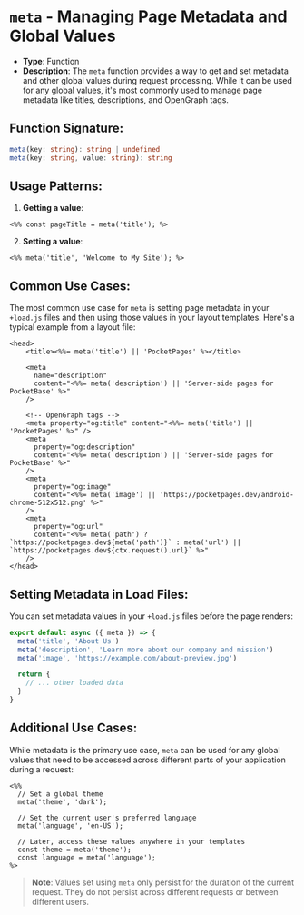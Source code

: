 # `meta` - Managing Page Metadata and Global Values

- **Type**: Function
- **Description**: The `meta` function provides a way to get and set metadata and other global values during request processing. While it can be used for any global values, it's most commonly used to manage page metadata like titles, descriptions, and OpenGraph tags.

## Function Signature:

```typescript
meta(key: string): string | undefined
meta(key: string, value: string): string
```

## Usage Patterns:

1. **Getting a value**:

```ejs
<%% const pageTitle = meta('title'); %>
```

2. **Setting a value**:

```ejs
<%% meta('title', 'Welcome to My Site'); %>
```

## Common Use Cases:

The most common use case for `meta` is setting page metadata in your `+load.js` files and then using those values in your layout templates. Here's a typical example from a layout file:

```ejs
<head>
    <title><%%= meta('title') || 'PocketPages' %></title>

    <meta
      name="description"
      content="<%%= meta('description') || 'Server-side pages for PocketBase' %>"
    />

    <!-- OpenGraph tags -->
    <meta property="og:title" content="<%%= meta('title') || 'PocketPages' %>" />
    <meta
      property="og:description"
      content="<%%= meta('description') || 'Server-side pages for PocketBase' %>"
    />
    <meta
      property="og:image"
      content="<%%= meta('image') || 'https://pocketpages.dev/android-chrome-512x512.png' %>"
    />
    <meta
      property="og:url"
      content="<%%= meta('path') ? `https://pocketpages.dev${meta('path')}` : meta('url') || `https://pocketpages.dev${ctx.request().url}` %>"
    />
</head>
```

## Setting Metadata in Load Files:

You can set metadata values in your `+load.js` files before the page renders:

```js
export default async ({ meta }) => {
  meta('title', 'About Us')
  meta('description', 'Learn more about our company and mission')
  meta('image', 'https://example.com/about-preview.jpg')

  return {
    // ... other loaded data
  }
}
```

## Additional Use Cases:

While metadata is the primary use case, `meta` can be used for any global values that need to be accessed across different parts of your application during a request:

```ejs
<%%
  // Set a global theme
  meta('theme', 'dark');

  // Set the current user's preferred language
  meta('language', 'en-US');

  // Later, access these values anywhere in your templates
  const theme = meta('theme');
  const language = meta('language');
%>
```

> **Note**: Values set using `meta` only persist for the duration of the current request. They do not persist across different requests or between different users.
